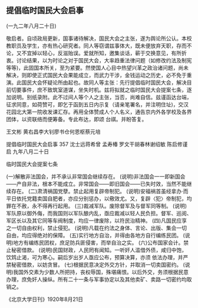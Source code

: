## 提倡临时国民大会启事

(一九二年八月二十日)

敬启者。自顷政局更新，国事诸待解决，国民大会之主张，遂为舆论所公认。本校教职员及学生，亦有热心研究者。同人等窃谓兹事体大，既未便放弃天职，存而不论，又不宜掉以轻心，反滋贻误。爱就所知，邀集谈话，蕲于交换意见，有所折衷。讨论结果，以为时论之对于国民大会，大率趋重法律问题（如修改约法及制宪等等)，此固国本所关，至为紧要。然使国人心目中热望兴革之政治诸问题，尚未解决，则即使正式国民大会果能成立，而武力干涉，金钱运动之历史，必不免于重演。此国民大会怀疑论所由起也。故同人等主张：先行提倡临时国民大会，解决目前切要事件，庶不致筑室道谋，坐失时机。兹将拟就之临时国民大会提案七条，逐加说明。别纸录附。此不过间人等个人之主张，当否，尚难自信。兹谨函达台端，征求同意，如荷赞可，即乞于函到五日内示复（请亲笔署名，并注明住址)，交汉花园北大第一院收发课汇存。再用全体赞成人个人名义，通告京内外各学校及各界团体，以资联络而便筹备。专此布达，即颂
台祺。并盼答复。

王文彬  黄右昌李大钊廖书仓何恩枢蔡元培

提倡临时国民大会启事  357
沈士远蒋希曾  孟寿椿
罗文干胡春林谢绍敏
陈启修谨启
九年八月二十日

临时国民大会提案七条

(一)解散非法国会，并不承认非常国会继续存在。
(说明)非法国会一一即新国会——产自非法，根本不能成立。非常国会——即旧国会——已失时效，当然不能继续存在。
(二)肃清祸国党孽。禁止起用复辟帝制犯。
(说明)安福祸首虽经拿办·而平日依托党籍卖国自肥者，亦应分别惩办，以儆效尤。又，复辟〈犯〉帝制犯，均罪在不赦，永不得再行起用。
(三)裁减军队。废除督军及与督军同等制。
(说明)军队原以御外侮，而我国则以军队酿内乱，亟应裁减以轻人民负担。督军、巡阅、军区长以及其它同等车阀制度，均应一律废除，以符民治精神。
(四)凡国民应享之一切自由权利，禁止侵犯。
(说明)凡载在约法之身体、言论、出版、集会一切自由，均应得绝对的保障。
(五)实行地方自治，并得由各地方自行编练民团。
(说明)地方有编练民团权，庶足防兵匪侵害，而举自治之实。
(六)公布国家会计。禁止秘密借款。
(说明)民国财政，人民罔有闻知。一听奸人滥借外债，咸归中饱，饮鸩止渴，可为寒心。嗣后岁出岁人亟应公布，预算决算，亦须
依法办理，并严禁秘密借款，以妨贪冒。
(七)根据民意决定外交方针，并取消一切卖国密约。
(说明)我国外交素为少数人所把持，丧权辱国，殊堪痛恨。以后外交，务须根据民意办理，庶免奸人操纵。所有二十一条与军事协定以及其他卖矿、卖路一切密约均取销之。

《北京大学日刊》1920年8月21日

